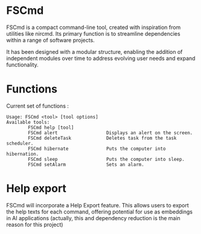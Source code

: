 # FSCmd

FSCmd  is a compact command-line tool, created with inspiration from utilities like nircmd. 
Its primary function is to streamline dependencies within a range of software projects.

It has been designed with a modular structure, enabling the addition of independent modules over time to address evolving user needs and expand functionality.

# Functions

Current set of functions : 

```
Usage: FSCmd <tool> [tool options]
Available tools:
        FSCmd help [tool]
        FSCmd alert                  Displays an alert on the screen.
        FSCmd deleteTask             Deletes task from the task scheduler.
        FSCmd hibernate              Puts the computer into hibernation.
        FSCmd sleep                  Puts the computer into sleep.
        FSCmd setAlarm               Sets an alarm.
```

# Help export
FSCmd will incorporate a Help Export feature. This allows users to export the help texts for each command, offering potential for use as embeddings in AI applications (actually, this and dependency reduction is the main reason for this project)
